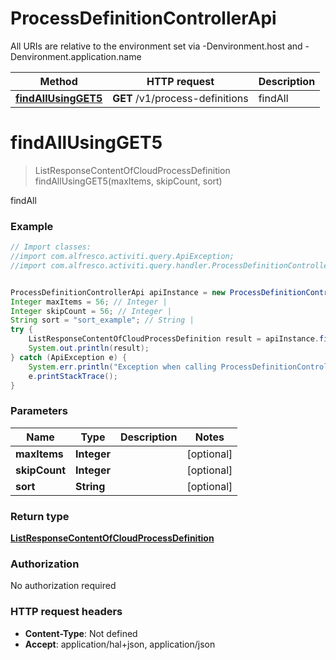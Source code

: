 # ProcessDefinitionControllerApi

All URIs are relative to the environment set via -Denvironment.host and -Denvironment.application.name

Method | HTTP request | Description
------------- | ------------- | -------------
[**findAllUsingGET5**](ProcessDefinitionControllerApi.md#findAllUsingGET5) | **GET** /v1/process-definitions | findAll

<a name="findAllUsingGET5"></a>
# **findAllUsingGET5**
> ListResponseContentOfCloudProcessDefinition findAllUsingGET5(maxItems, skipCount, sort)

findAll

### Example
```java
// Import classes:
//import com.alfresco.activiti.query.ApiException;
//import com.alfresco.activiti.query.handler.ProcessDefinitionControllerApi;


ProcessDefinitionControllerApi apiInstance = new ProcessDefinitionControllerApi();
Integer maxItems = 56; // Integer | 
Integer skipCount = 56; // Integer | 
String sort = "sort_example"; // String | 
try {
    ListResponseContentOfCloudProcessDefinition result = apiInstance.findAllUsingGET5(maxItems, skipCount, sort);
    System.out.println(result);
} catch (ApiException e) {
    System.err.println("Exception when calling ProcessDefinitionControllerApi#findAllUsingGET5");
    e.printStackTrace();
}
```

### Parameters

Name | Type | Description  | Notes
------------- | ------------- | ------------- | -------------
 **maxItems** | **Integer**|  | [optional]
 **skipCount** | **Integer**|  | [optional]
 **sort** | **String**|  | [optional]

### Return type

[**ListResponseContentOfCloudProcessDefinition**](ListResponseContentOfCloudProcessDefinition.md)

### Authorization

No authorization required

### HTTP request headers

 - **Content-Type**: Not defined
 - **Accept**: application/hal+json, application/json

